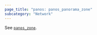 ```yaml
---
page_title: "panos: panos_panorama_zone"
subcategory: "Network"
---
```


See [`panos_zone`](zone.html).
